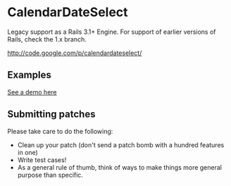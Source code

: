 # CalendarDateSelect

Legacy support as a Rails 3.1+ Engine. For support of earlier versions of Rails, check the 1.x branch.

http://code.google.com/p/calendardateselect/

## Examples

[See a demo here](http://electronicholas.com/calendar)

## Submitting patches

Please take care to do the following:

* Clean up your patch (don't send a patch bomb with a hundred features in one)
* Write test cases!
* As a general rule of thumb, think of ways to make things more general purpose than specific. 
